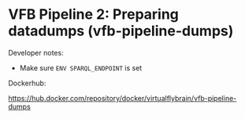 # VFB Pipeline 2: Preparing datadumps (vfb-pipeline-dumps)

Developer notes:
- Make sure `ENV SPARQL_ENDPOINT` is set

Dockerhub:

https://hub.docker.com/repository/docker/virtualflybrain/vfb-pipeline-dumps
